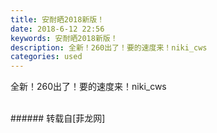 ```yaml
---
title: 安耐晒2018新版！
date: 2018-6-12 22:56
keywords: 安耐晒2018新版！
description: 全新！260出了！要的速度来！niki_cws
categories: used
---
```

<td class="t_f" id="postmessage_1415351">

全新！260出了！要的速度来！niki_cws<br/>
<img alt="" border="0" class="zoom" data-cf-modified-285a47b55ea8e6dafb0c7151-="" file="http://www.flw.ph/data/appbyme/upload/image/201806/12/UpN2s4ID7vYW.jpg" id="aimg_p1u92" lazyloadthumb="1" onclick="" onmouseover="" src="http://www.flw.ph/data/appbyme/upload/image/201806/12/UpN2s4ID7vYW.jpg"/><br/>
<br/>
</td>
###### 转载自[菲龙网]
